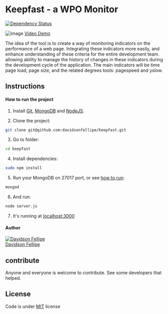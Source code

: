# Keepfast - a WPO Monitor

[![Dependency Status](https://david-dm.org/davidsonfellipe/keepfast.png)](https://david-dm.org/davidsonfellipe/keepfast)

![image](https://i.cloudup.com/T8NZWsOiIh-3000x3000.png)
[Video Demo](https://cloudup.com/cQfUpvDHCcx)

The idea of the tool is to create a way of monitoring
indicators on the performance of a web page. Integrating these
indicators more easily, and enhance understanding of these
criteria for the entire development team. allowing
ability to manage the history of changes in these indicators
during the development cycle of the application. The main
indicators will be time page load, page size,
and the related degrees tools:
pagespeed and yslow.

## Instructions

#### How to run the project

1. Install [Git](http://git-scm.com/downloads), [MongoDB](http://docs.mongodb.org/manual/installation/) and [NodeJS](http://nodejs.org/download/).

2. Clone the project:
```bash
git clone git@github.com:davidsonfellipe/keepfast.git
```

3. Go to folder:
```bash
cd keepfast
```

4. Install dependencies:
```bash
sudo npm install
```

5. Run your MongoDB on 27017 port, or see [how to run](http://docs.mongodb.org/manual/tutorial/install-mongodb-on-os-x/#using-mongodb-from-homebrew-and-macports):
```bash
mongod
```

6. And run:
```bash
node server.js
```

7. It's running at [localhost:3000](http://localhost:3000)

#### Author

[![Davidson Fellipe](http://gravatar.com/avatar/054c583ad5dc09a861874e14dcb43e4c?s=70)](https://github.com/davidsonfellipe)
<br>
[Davidson Fellipe](https://github.com/davidsonfellipe)

## contribute

Anyone and everyone is welcome to contribute. See some developers that helped.

## License

Code is under [MIT](http://davidsonfellipe.mit-license.org) license
